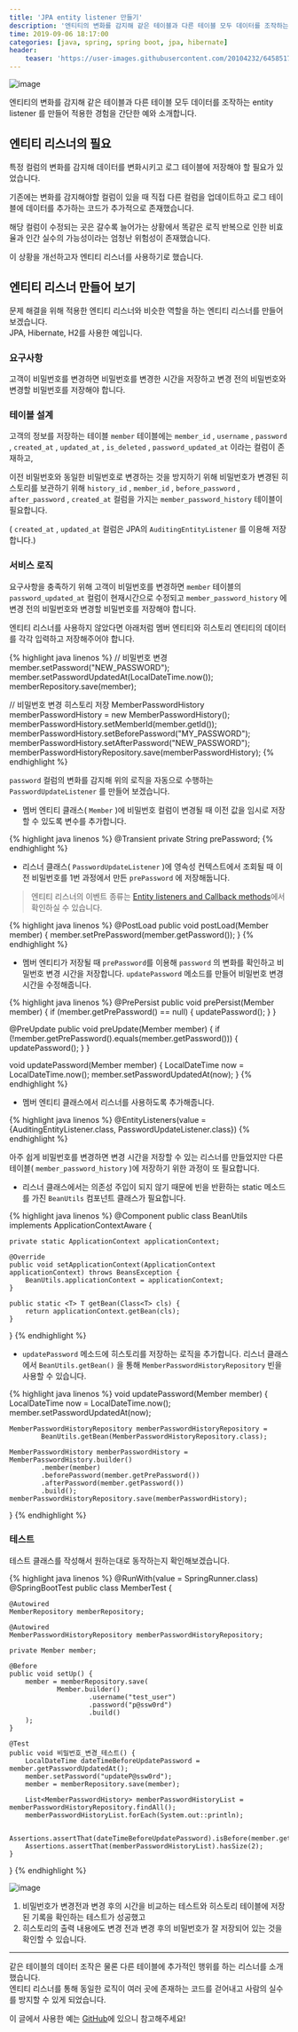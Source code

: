 ```yaml
---
title: 'JPA entity listener 만들기'
description: '엔티티의 변화를 감지해 같은 테이블과 다른 테이블 모두 데이터를 조작하는 entity listener 를 만들어 적용한 경험을 간단한 예와 소개합니다.'
time: 2019-09-06 18:17:00
categories: [java, spring, spring boot, jpa, hibernate]
header:
    teaser: 'https://user-images.githubusercontent.com/20104232/64585171-96511580-d3d2-11e9-947d-8f1e98e46100.png'
---
```


![image](https://user-images.githubusercontent.com/20104232/64585171-96511580-d3d2-11e9-947d-8f1e98e46100.png)

엔티티의 변화를 감지해 같은 테이블과 다른 테이블 모두 데이터를 조작하는 entity listener 를 만들어 적용한 경험을 간단한 예와 소개합니다.

## 엔티티 리스너의 필요

특정 컬럼의 변화를 감지해 데이터를 변화시키고 로그 테이블에 저장해야 할 필요가 있었습니다.

기존에는 변화를 감지해야할 컬럼이 있을 때 직접 다른 컬럼을 업데이트하고 로그 테이블에 데이터를 추가하는 코드가 추가적으로 존재했습니다.

해당 컬럼이 수정되는 곳은 갈수록 늘어가는 상황에서 똑같은 로직 반복으로 인한 비효율과 인간 실수의 가능성이라는 엄청난 위험성이 존재했습니다.

이 상황을 개선하고자 엔티티 리스너를 사용하기로 했습니다.

## 엔티티 리스너 만들어 보기

문제 해결을 위해 적용한 엔티티 리스너와 비슷한 역할을 하는 엔티티 리스너를 만들어 보겠습니다.  
JPA, Hibernate, H2를 사용한 예입니다.

### 요구사항

고객이 비밀번호를 변경하면 비밀번호를 변경한 시간을 저장하고 변경 전의 비밀번호와 변경할 비밀번호를 저장해야 합니다.

### 테이블 설계

고객의 정보를 저장하는 테이블 `member` 테이블에는 `member_id` , `username` , `password` , `created_at` , `updated_at` , `is_deleted` , `password_updated_at` 이라는 컬럼이 존재하고, 

이전 비밀번호와 동일한 비밀번호로 변경하는 것을 방지하기 위해 비밀번호가 변경된 히스토리를 보관하기 위해 `history_id` , `member_id` , `before_password` , `after_password` , `created_at` 컬럼을 가지는 `member_password_history` 테이블이 필요합니다.

( `created_at` , `updated_at` 컬럼은 JPA의 `AuditingEntityListener` 를 이용해 저장합니다.)

### 서비스 로직

요구사항을 충족하기 위해 고객이 비밀번호를 변경하면 `member` 테이블의 `password_updated_at` 컬럼이 현재시간으로 수정되고 `member_password_history` 에 변경 전의 비밀번호와 변경할 비밀번호를 저장해야 합니다.

엔티티 리스너를 사용하지 않았다면 아래처럼 멤버 엔티티와 히스토리 엔티티의 데이터를 각각 입력하고 저장해주어야 합니다.

{% highlight java linenos %}
// 비밀번호 변경
member.setPassword("NEW_PASSWORD"); 
member.setPasswordUpdatedAt(LocalDateTime.now()); 
memberRepository.save(member); 

// 비밀번호 변경 히스토리 저장
MemberPasswordHistory memberPasswordHistory = new MemberPasswordHistory(); 
memberPasswordHistory.setMemberId(member.getId()); 
memberPasswordHistory.setBeforePassword("MY_PASSWORD"); 
memberPasswordHistory.setAfterPassword("NEW_PASSWORD"); 
memberPasswordHistoryRepository.save(memberPasswordHistory); 
{% endhighlight %}

`password` 컬럼의 변화를 감지해 위의 로직을 자동으로 수행하는 `PasswordUpdateListener` 를 만들어 보겠습니다.

* 멤버 엔티티 클래스( `Member` )에 비밀번호 컬럼이 변경될 때 이전 값을 임시로 저장할 수 있도록 변수를 추가합니다.

{% highlight java linenos %}
@Transient
private String prePassword; 
{% endhighlight %}

* 리스너 클래스( `PasswordUpdateListener` )에 영속성 컨텍스트에서 조회될 때 이전 비밀번호를 1번 과정에서 만든 `prePassword` 에 저장해둡니다.

> 엔티티 리스너의 이벤트 종류는 [Entity listeners and Callback methods](https://docs.jboss.org/hibernate/core/4.0/hem/en-US/html/listeners.html)에서 확인하실 수 있습니다.

{% highlight java linenos %}
@PostLoad
public void postLoad(Member member) {
    member.setPrePassword(member.getPassword());
}
{% endhighlight %}

* 멤버 엔티티가 저장될 때 `prePassword`를 이용해 `password` 의 변화를 확인하고 비밀번호 변경 시간을 저장합니다.
  `updatePassword` 메소드를 만들어 비밀번호 변경 시간을 수정해줍니다.

{% highlight java linenos %}
@PrePersist
public void prePersist(Member member) {
    if (member.getPrePassword() == null) {
        updatePassword();
    }
}

@PreUpdate
public void preUpdate(Member member) {
    if (!member.getPrePassword().equals(member.getPassword())) {
        updatePassword();
    }
}

void updatePassword(Member member) {
    LocalDateTime now = LocalDateTime.now();
    member.setPasswordUpdatedAt(now);
}
{% endhighlight %}

* 멤버 엔티티 클래스에서 리스너를 사용하도록 추가해줍니다.

{% highlight java linenos %}
@EntityListeners(value = {AuditingEntityListener.class, PasswordUpdateListener.class})
{% endhighlight %}

아주 쉽게 비밀번호를 변경하면 변경 시간을 저장할 수 있는 리스너를 만들었지만 다른 테이블( `member_password_history` )에 저장하기 위한 과정이 또 필요합니다.

* 리스너 클래스에서는 의존성 주입이 되지 않기 때문에 빈을 반환하는 static 메소드를 가진 `BeanUtils` 컴포넌트 클래스가 필요합니다.

{% highlight java linenos %}
@Component
public class BeanUtils implements ApplicationContextAware {

    private static ApplicationContext applicationContext;
    
    @Override
    public void setApplicationContext(ApplicationContext applicationContext) throws BeansException {
        BeanUtils.applicationContext = applicationContext;
    }
    
    public static <T> T getBean(Class<T> cls) {
        return applicationContext.getBean(cls);
    }
    
}
{% endhighlight %}

* `updatePassword` 메소드에 히스토리를 저장하는 로직을 추가합니다.
  리스너 클래스에서 `BeanUtils.getBean()` 을 통해 `MemberPasswordHistoryRepository` 빈을 사용할 수 있습니다.

{% highlight java linenos %}
void updatePassword(Member member) {
    LocalDateTime now = LocalDateTime.now();
    member.setPasswordUpdatedAt(now);
    
    MemberPasswordHistoryRepository memberPasswordHistoryRepository =
            BeanUtils.getBean(MemberPasswordHistoryRepository.class);
    
    MemberPasswordHistory memberPasswordHistory = MemberPasswordHistory.builder()
            .member(member)
            .beforePassword(member.getPrePassword())
            .afterPassword(member.getPassword())
            .build();
    memberPasswordHistoryRepository.save(memberPasswordHistory);
}
{% endhighlight %}

### 테스트

테스트 클래스를 작성해서 원하는대로 동작하는지 확인해보겠습니다.

{% highlight java linenos %}
@RunWith(value = SpringRunner.class)
@SpringBootTest
public class MemberTest {

    @Autowired
    MemberRepository memberRepository;

    @Autowired
    MemberPasswordHistoryRepository memberPasswordHistoryRepository;

    private Member member;

    @Before
    public void setUp() {
        member = memberRepository.save(
                Member.builder()
                        .username("test_user")
                        .password("p@ssw0rd")
                        .build()
        );
    }

    @Test
    public void 비밀번호_변경_테스트() {
        LocalDateTime dateTimeBeforeUpdatePassword = member.getPasswordUpdatedAt();
        member.setPassword("updateP@ssw0rd");
        member = memberRepository.save(member);

        List<MemberPasswordHistory> memberPasswordHistoryList = memberPasswordHistoryRepository.findAll();
        memberPasswordHistoryList.forEach(System.out::println);

        Assertions.assertThat(dateTimeBeforeUpdatePassword).isBefore(member.getPasswordUpdatedAt());
        Assertions.assertThat(memberPasswordHistoryList).hasSize(2);
    }

}
{% endhighlight %}

![image](https://user-images.githubusercontent.com/20104232/64472593-c498e000-d19b-11e9-8984-a0d110accd2e.png)

1. 비밀번호가 변경전과 변경 후의 시간을 비교하는 테스트와 히스토리 테이블에 저장된 기록을 확인하는 테스트가 성공했고  
2. 히스토리의 출력 내용에도 변경 전과 변경 후의 비밀번호가 잘 저장되어 있는 것을 확인할 수 있습니다.

---

같은 테이블의 데이터 조작은 물론 다른 테이블에 추가적인 행위를 하는 리스너를 소개했습니다.  
엔티티 리스너를 통해 동일한 로직이 여러 곳에 존재하는 코드를 걷어내고 사람의 실수를 방지할 수 있게 되었습니다.

이 글에서 사용한 예는 [GitHub](https://github.com/bum752/spring-boot-jpa-entity-listener)에 있으니 참고해주세요!